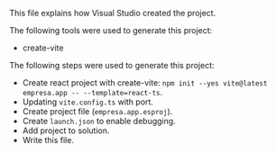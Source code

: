 This file explains how Visual Studio created the project.

The following tools were used to generate this project:
- create-vite

The following steps were used to generate this project:
- Create react project with create-vite: `npm init --yes vite@latest empresa.app -- --template=react-ts`.
- Updating `vite.config.ts` with port.
- Create project file (`empresa.app.esproj`).
- Create `launch.json` to enable debugging.
- Add project to solution.
- Write this file.
